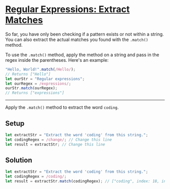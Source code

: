 # [Regular Expressions: Extract Matches](https://learn.freecodecamp.org/javascript-algorithms-and-data-structures/regular-expressions/extract-matches)

So far, you have only been checking if a pattern exists or not within a string. You can also extract the actual matches you found with the `.match()` method.

To use the `.match()` method, apply the method on a string and pass in the regex inside the parentheses. Here's an example:

```js
"Hello, World!".match(/Hello/);
// Returns ["Hello"]
let ourStr = "Regular expressions";
let ourRegex = /expressions/;
ourStr.match(ourRegex);
// Returns ["expressions"]
```

---

Apply the `.match()` method to extract the word `coding`.

## Setup
```js
let extractStr = "Extract the word 'coding' from this string.";
let codingRegex = /change/; // Change this line
let result = extractStr; // Change this line
```

## Solution
```js
let extractStr = "Extract the word 'coding' from this string.";
let codingRegex = /coding/;
let result = extractStr.match(codingRegex); // ["coding", index: 18, input: "Extract the word 'coding' from this string.", groups: undefined]
```